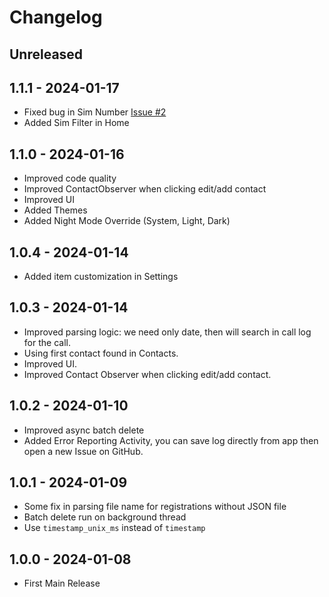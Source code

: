 # Changelog

## Unreleased

## 1.1.1 - 2024-01-17
- Fixed bug in Sim Number [Issue #2](https://github.com/DHD2280/BCR-Manager/issues/2)
- Added Sim Filter in Home

## 1.1.0 - 2024-01-16
- Improved code quality
- Improved ContactObserver when clicking edit/add contact
- Improved UI
- Added Themes
- Added Night Mode Override (System, Light, Dark)

## 1.0.4 - 2024-01-14
- Added item customization in Settings

## 1.0.3 - 2024-01-14
- Improved parsing logic: we need only date, then will search in call log for the call.
- Using first contact found in Contacts.
- Improved UI.
- Improved Contact Observer when clicking edit/add contact.

## 1.0.2 - 2024-01-10
- Improved async batch delete
- Added Error Reporting Activity, you can save log directly from app then open a new Issue on GitHub.

## 1.0.1 - 2024-01-09
- Some fix in parsing file name for registrations without JSON file
- Batch delete run on background thread
- Use `timestamp_unix_ms` instead of `timestamp`

## 1.0.0 - 2024-01-08
- First Main Release